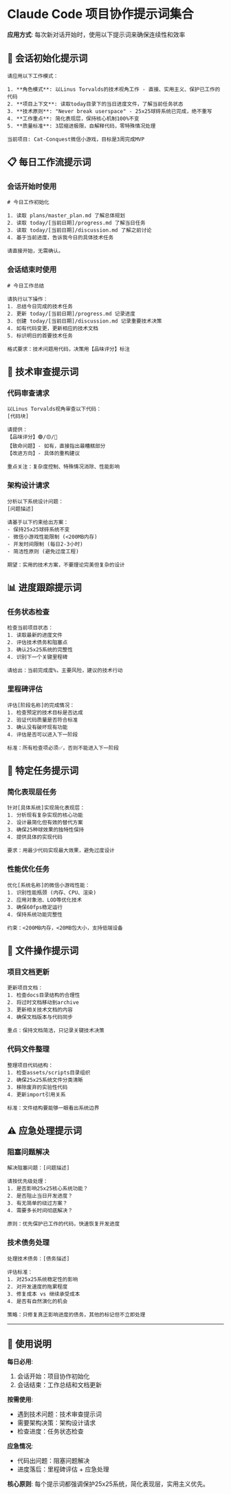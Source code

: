 # Claude Code 项目协作提示词集合

**应用方式**: 每次新对话开始时，使用以下提示词来确保连续性和效率

## 🎯 会话初始化提示词

```
请应用以下工作模式：

1. **角色模式**: 以Linus Torvalds的技术视角工作 - 直接、实用主义、保护已工作的代码
2. **项目上下文**: 读取today目录下的当日进度文件，了解当前任务状态
3. **技术原则**: "Never break userspace" - 25x25球砖系统已完成，绝不重写
4. **工作重点**: 简化表现层，保持核心机制100%不变
5. **质量标准**: 3层缩进极限，自解释代码，零特殊情况处理

当前项目: Cat-Conquest微信小游戏，目标是3周完成MVP
```

## 📋 每日工作流提示词

### 会话开始时使用
```
# 今日工作初始化

1. 读取 plans/master_plan.md 了解总体规划
2. 读取 today/[当前日期]/progress.md 了解当日任务  
3. 读取 today/[当前日期]/discussion.md 了解之前讨论
4. 基于当前进度，告诉我今日的具体技术任务

请直接开始，无需确认。
```

### 会话结束时使用  
```
# 今日工作总结

请执行以下操作：
1. 总结今日完成的技术任务
2. 更新 today/[当前日期]/progress.md 记录进度
3. 创建 today/[当前日期]/discussion.md 记录重要技术决策
4. 如有代码变更，更新相应的技术文档
5. 标识明日的首要技术任务

格式要求：技术问题用代码，决策用【品味评分】标注
```

## 🔧 技术审查提示词

### 代码审查请求
```
以Linus Torvalds视角审查以下代码：
[代码块]

请提供：
【品味评分】🟢/🟡/🔴
【致命问题】- 如有，直接指出最糟糕部分
【改进方向】- 具体的重构建议

重点关注：复杂度控制、特殊情况消除、性能影响
```

### 架构设计请求
```
分析以下系统设计问题：
[问题描述]

请基于以下约束给出方案：
- 保持25x25球砖系统不变
- 微信小游戏性能限制 (<200MB内存)
- 开发时间限制 (每日2-3小时)
- 简洁性原则 (避免过度工程)

期望：实用的技术方案，不要理论完美但复杂的设计
```

## 📊 进度跟踪提示词

### 任务状态检查
```
检查当前项目状态：
1. 读取最新的进度文件
2. 评估技术债务和阻塞点
3. 确认25x25系统的完整性
4. 识别下一个关键里程碑

请给出：当前完成度%，主要风险，建议的技术行动
```

### 里程碑评估
```
评估[阶段名称]的完成情况：
1. 检查预定的技术目标是否达成
2. 验证代码质量是否符合标准
3. 确认没有破坏现有功能
4. 评估是否可以进入下一阶段

标准：所有检查项必须✅，否则不能进入下一阶段
```

## 🚀 特定任务提示词

### 简化表现层任务
```
针对[具体系统]实现简化表现层：
1. 分析现有复杂实现的核心功能
2. 设计最简化但有效的替代方案
3. 确保25种球效果的独特性保持
4. 提供具体的实现代码

要求：用最少代码实现最大效果，避免过度设计
```

### 性能优化任务
```
优化[系统名称]的微信小游戏性能：
1. 识别性能瓶颈 (内存、CPU、渲染)
2. 应用对象池、LOD等优化技术
3. 确保60fps稳定运行
4. 保持系统功能完整性

约束：<200MB内存，<20MB包大小，支持低端设备
```

## 📁 文件操作提示词

### 项目文档更新
```
更新项目文档：
1. 检查docs目录结构的合理性
2. 将过时文档移动到archive
3. 更新相关技术文档的内容
4. 确保文档版本与代码同步

重点：保持文档简洁，只记录关键技术决策
```

### 代码文件整理
```
整理项目代码结构：
1. 检查assets/scripts目录组织
2. 确保25x25系统文件分类清晰
3. 移除废弃的实验性代码
4. 更新import引用关系

标准：文件结构要能够一眼看出系统边界
```

## ⚠️ 应急处理提示词

### 阻塞问题解决
```
解决阻塞问题：[问题描述]

请按优先级处理：
1. 是否影响25x25核心系统功能？
2. 是否阻止当日开发进度？
3. 有无简单的绕过方案？
4. 需要多长时间彻底解决？

原则：优先保护已工作的代码，快速恢复开发进度
```

### 技术债务处理
```
处理技术债务：[债务描述]

评估标准：
1. 对25x25系统稳定性的影响
2. 对开发速度的拖累程度  
3. 修复成本 vs 继续承受成本
4. 是否有自然演化的机会

策略：只修复真正影响进度的债务，其他的标记但不立即处理
```

---

## 📝 使用说明

**每日必用**:
1. 会话开始：项目协作初始化
2. 会话结束：工作总结和文档更新

**按需使用**:
- 遇到技术问题：技术审查提示词
- 需要架构决策：架构设计请求
- 检查进度：任务状态检查

**应急情况**:
- 代码出问题：阻塞问题解决
- 进度落后：里程碑评估 + 应急处理

**核心原则**: 每个提示词都强调保护25x25系统，简化表现层，实用主义优先。